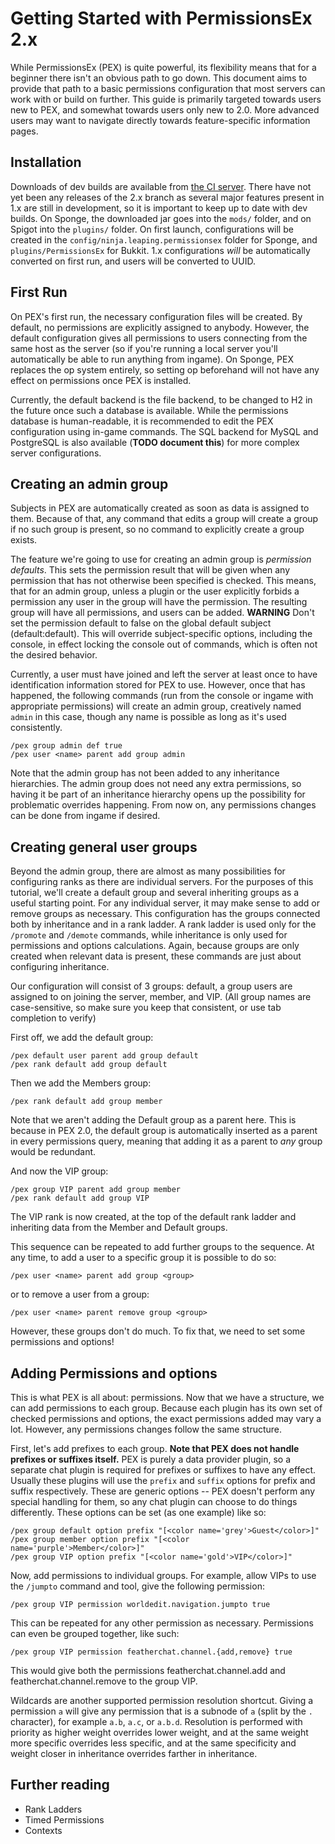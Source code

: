 # Getting Started with PermissionsEx 2.x

While PermissionsEx (PEX) is quite powerful, its flexibility means that for a beginner there isn't an obvious path to go down. This document aims to provide that path to a basic permissions configuration that most servers can work with or build on further. This guide is primarily targeted towards users new to PEX, and somewhat towards users only new to 2.0. More advanced users may want to navigate directly towards feature-specific information pages.

## Installation

Downloads of dev builds are available from [the CI server](https://ci.yawk.at/view/PermissionsEx/job/PermissionsEx/). There have not yet been any releases of the 2.x branch as several major features present in 1.x are still in development, so it is important to keep up to date with dev builds. On Sponge, the downloaded jar goes into the `mods/` folder, and on Spigot into the `plugins/` folder. On first launch, configurations will be created in the `config/ninja.leaping.permissionsex` folder for Sponge, and `plugins/PermissionsEx` for Bukkit. 1.x configurations *will* be automatically converted on first run, and users will be converted to UUID.

## First Run

On PEX's first run, the necessary configuration files will be created. By default, no permissions are explicitly assigned to anybody. However, the default configuration gives all permissions to users connecting from the same host as the server (so if you're running a local server you'll automatically be able to run anything from ingame). On Sponge, PEX replaces the op system entirely, so setting op beforehand will not have any effect on permissions once PEX is installed.

Currently, the default backend is the file backend, to be changed to H2 in the future once such a database is available. While the permissions database is human-readable, it is recommended to edit the PEX configuration using in-game commands. The SQL backend for MySQL and PostgreSQL is also available (**TODO document this**) for more complex server configurations.

## Creating an admin group

Subjects in PEX are automatically created as soon as data is assigned to them. Because of that, any command that edits a group will create a group if no such group is present, so no command to explicitly create a group exists.

The feature we're going to use for creating an admin group is *permission defaults*. This sets the permission result that will be given when any permission that has not otherwise been specified is checked. This means, that for an admin group, unless a plugin or the user explicitly forbids a permission any user in the group will have the permission. The resulting group will have all permissions, and users can be added. **WARNING** Don't set the permission default to false on the global default subject (default:default). This will override subject-specific options, including the console, in effect locking the console out of commands, which is often not the desired behavior.



Currently, a user must have joined and left the server at least once to have identification information stored for PEX to use. However, once that has happened, the following commands (run from the console or ingame with appropriate permissions) will create an admin group, creatively named `admin` in this case, though any name is possible as long as it's used consistently.

```
/pex group admin def true
/pex user <name> parent add group admin
```

Note that the admin group has not been added to any inheritance hierarchies. The admin group does not need any extra permissions, so having it be part of an inheritance hierarchy opens up the possibility for problematic overrides happening. From now on, any permissions changes can be done from ingame if desired.

## Creating general user groups

Beyond the admin group, there are almost as many possibilities for configuring ranks as there are individual servers. For the purposes of this tutorial, we'll create a default group and several inheriting groups as a useful starting point. For any individual server, it may make sense to add or remove groups as necessary. This configuration has the groups connected both by inheritance and in a rank ladder. A rank ladder is used only for the `/promote` and `/demote` commands, while inheritance is only used for permissions and options calculations. Again, because groups are only created when relevant data is present, these commands are just about configuring inheritance.

Our configuration will consist of 3 groups: default, a group users are assigned to on joining the server, member, and VIP. (All group names are case-sensitive, so make sure you keep that consistent, or use tab completion to verify)

First off, we add the default group:

```
/pex default user parent add group default
/pex rank default add group default
```

Then we add the Members group:

```
/pex rank default add group member
```

Note that we aren't adding the Default group as a parent here. This is because in PEX 2.0, the default group is automatically inserted as a parent in every permissions query, meaning that adding it as a parent to *any* group would be redundant.

And now the VIP group:

```
/pex group VIP parent add group member
/pex rank default add group VIP
```

The VIP rank is now created, at the top of the default rank ladder and inheriting data from the Member and Default groups.

This sequence can be repeated to add further groups to the sequence. At any time, to add a user to a specific group it is possible to do so:

```
/pex user <name> parent add group <group>
```

or to remove a user from a group:

```
/pex user <name> parent remove group <group>
```

However, these groups don't do much. To fix that, we need to set some permissions and options!


## Adding Permissions and options

This is what PEX is all about: permissions. Now that we have a structure, we can add permissions to each group. Because each plugin has its own set of checked permissions and options, the exact permissions added may vary a lot. However, any permissions changes follow the same structure.

First, let's add prefixes to each group. **Note that PEX does not handle prefixes or suffixes itself.** PEX is purely a data provider plugin, so a separate chat plugin is required for prefixes or suffixes to have any effect. Usually these plugins will use the `prefix` and `suffix` options for prefix and suffix respectively. These are generic options -- PEX doesn't perform any special handling for them, so any chat plugin can choose to do things differently. These options can be set (as one example) like so:

```
/pex group default option prefix "[<color name='grey'>Guest</color>]"
/pex group member option prefix "[<color name='purple'>Member</color>]"
/pex group VIP option prefix "[<color name='gold'>VIP</color>]"
```

Now, add permissions to individual groups. For example, allow VIPs to use the `/jumpto` command and tool, give the following permission:

```
/pex group VIP permission worldedit.navigation.jumpto true
```

This can be repeated for any other permission as necessary. Permissions can even be grouped together, like such:

```
/pex group VIP permission featherchat.channel.{add,remove} true
```

This would give both the permissions featherchat.channel.add and featherchat.channel.remove to the group VIP.

Wildcards are another supported permission resolution shortcut. Giving a permission `a` will give any permission that is a subnode of `a` (split by the `.` character), for example `a.b`, `a.c`, or `a.b.d`. Resolution is performed with priority as higher weight overrides lower weight, and at the same weight more specific overrides less specific, and at the same specificity and weight closer in inheritance overrides farther in inheritance.

## Further reading

- Rank Ladders
- Timed Permissions
- Contexts
